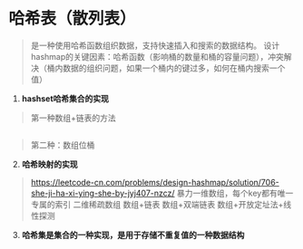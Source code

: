 # **哈希表（散列表）**
> 是一种使用哈希函数组织数据，支持快速插入和搜索的数据结构。
> 设计hashmap的关键因素：哈希函数（影响桶的数量和桶的容量问题），冲突解决（桶内数据的组织问题，如果一个桶内的键过多，如何在桶内搜索一个值）

1. **hashset哈希集合的实现**
> 第一种数组+链表的方法
```

```
> 第二种：数组位桶

2. **哈希映射的实现**
> https://leetcode-cn.com/problems/design-hashmap/solution/706-she-ji-ha-xi-ying-she-by-jyj407-nzcz/
> 暴力一维数组，每个key都有唯一专属的索引
> 二维稀疏数组
> 数组+链表
> 数组+双端链表
> 数组+开放定址法+线性探测

3. **哈希集是集合的一种实现，是用于存储不重复值的一种数据结构**
